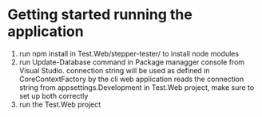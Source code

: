 # Getting started running the application
1. run npm install in Test.Web/stepper-tester/ to install node modules
2. run Update-Database command in Package managger console from Visual Studio.
 connection string will be used as defined in CoreContextFactory by the cli
 web application reads the connection string from appsettings.Development in Test.Web project, make sure to set up both correctly
3. run the Test.Web project
